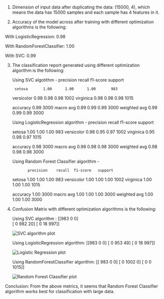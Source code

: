 1. Dimension of input data after duplicating the data: (15000, 4), which means the data has 15000 samples and each sample has 4 features in it.

2. Accuracy of the model across after training with different optimization algorithms is the following:

With LogisticRegression: 0.98

With RandomForestClassifier: 1.00

With SVC: 0.99

3. The classification report generated using different optimization algorithm is the following:


    Using SVC algotithm -
                precision    recall  f1-score   support

        setosa       1.00      1.00      1.00       983
    versicolor       0.98      0.98      0.98      1002
    virginica       0.98       0.98      0.98      1015

    accuracy                             0.99      3000
    macro avg       0.99      0.99       0.99      3000
    weighted avg       0.99   0.99       0.99      3000


    Using LogisticRegression algorithm -
               precision    recall  f1-score   support

      setosa       1.00      1.00      1.00       983
   versicolor      0.98      0.95      0.97      1002
   virginica       0.95      0.98      0.97      1015

   accuracy                            0.98      3000
   macro avg       0.98      0.98      0.98      3000
   weighted avg    0.98      0.98      0.98      3000

    Using Random Forest Classifier algorithm -

              precision    recall  f1-score   support

      setosa       1.00      1.00      1.00       983
  versicolor       1.00      1.00      1.00      1002
   virginica       1.00      1.00      1.00      1015

    accuracy                           1.00      3000
   macro avg       1.00      1.00      1.00      3000
   weighted avg    1.00      1.00      1.00      3000



4. Confusion Matrix with different optimization algorithms is the following:

    Using SVC algorithm :
        [[983   0   0]  
        [  0 982  20]
        [  0  18 997]]

    ![SVC algorithm plot](SVC_confusion_matrix_plot-1.png)

    Using LogisticRegression algorithm:
        [[983   0   0]
        [  0 953  49]
        [  0  18 997]]
    
    ![Logistic Regression plot](LogisticRegression_confusion_matrix_plot.png)

    Using RandomForestClassifier algorithm:
        [[ 983    0    0]
        [   0 1002    0]
        [   0    0 1015]]
    
    ![Random Forest Classifier plot](RandomForestClassifier_confusion_matrix_plot.png)


Conclusion: From the above metrics, it seems that Random Forest Classifier algorithm works best for classification with large data.